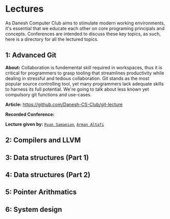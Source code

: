 # Lectures

As Danesh Computer Club aims to stimulate modern working environments, it's essential that we educate each other on core programing principals and concepts. Conferences are intended to discuss these key topics, as such, here is a directory for all the lectured topics.


## 1: Advanced Git
**About:** Collaboration is fundemental skill required in workspaces, thus it is critical for programmers to grasp tooling that streamlines productivity while dealing in stressful and tedious collaboration. Git stands as the most popular source controlling tool, yet many programmers lack adequate skills to harness its full potential. We're going to talk about less known yet compulsory git functions and use-cases. 

**Article:** https://github.com/Danesh-CS-Club/git-lecture

**Recorded Conference:**

**Lecture given by:** [`Ryan Samaeian`](https://github.com/k1nxx), [`Arman Altafi`](https://github.com/arman-ati)

## 2: Compilers and LLVM

## 3: Data structures (Part 1)

## 4: Data structures (Part 2)

## 5: Pointer Arithmatics

## 6: System design

